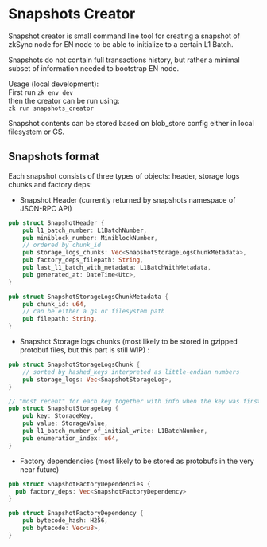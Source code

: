 # Snapshots Creator

Snapshot creator is small command line tool for creating a snapshot of zkSync node for EN node to be able to initialize
to a certain L1 Batch.

Snapshots do not contain full transactions history, but rather a minimal subset of information needed to bootstrap EN
node.

Usage (local development):\
First run `zk env dev` \
then the creator can be run using:  
`zk run snapshots_creator`

Snapshot contents can be stored based on blob_store config either in local filesystem or GS.

## Snapshots format

Each snapshot consists of three types of objects: header, storage logs chunks and factory deps:

- Snapshot Header (currently returned by snapshots namespace of JSON-RPC API)

```rust
pub struct SnapshotHeader {
    pub l1_batch_number: L1BatchNumber,
    pub miniblock_number: MiniblockNumber,
    // ordered by chunk_id
    pub storage_logs_chunks: Vec<SnapshotStorageLogsChunkMetadata>,
    pub factory_deps_filepath: String,
    pub last_l1_batch_with_metadata: L1BatchWithMetadata,
    pub generated_at: DateTime<Utc>,
}

pub struct SnapshotStorageLogsChunkMetadata {
    pub chunk_id: u64,
    // can be either a gs or filesystem path
    pub filepath: String,
}
```

- Snapshot Storage logs chunks (most likely to be stored in gzipped protobuf files, but this part is still WIP) :

```rust
pub struct SnapshotStorageLogsChunk {
    // sorted by hashed_keys interpreted as little-endian numbers
    pub storage_logs: Vec<SnapshotStorageLog>,
}

// "most recent" for each key together with info when the key was first used
pub struct SnapshotStorageLog {
    pub key: StorageKey,
    pub value: StorageValue,
    pub l1_batch_number_of_initial_write: L1BatchNumber,
    pub enumeration_index: u64,
}
```

- Factory dependencies (most likely to be stored as protobufs in the very near future)

```rust
pub struct SnapshotFactoryDependencies {
  pub factory_deps: Vec<SnapshotFactoryDependency>
}

pub struct SnapshotFactoryDependency {
    pub bytecode_hash: H256,
    pub bytecode: Vec<u8>,
}
```
